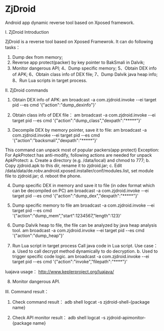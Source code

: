 ZjDroid
=======

Android app dynamic reverse tool based on Xposed framework.


I. ZjDroid Introduction

ZjDroid is a reverse tool based on Xposed Framewrok. It can do following tasks：
1. Dump dex from memory;
2. Reverse app protect(packer) by key pointer to BakSmali in Dalvik;
3. Monitor dangerous API;
4、Dump specific memory;
5、Obtain DEX info of APK;
6、Obtain class info of DEX file;
7、Dump Dalvik java heap info;
8、Run Lua scripts in target process.


II. ZjDroid commands

1. Obtain DEX info of APK:
am broadcast -a com.zjdroid.invoke --ei target pid --es cmd '{"action":"dump_dexinfo"}'

2. Obtain class info of DEX file：
am broadcast -a com.zjdroid.invoke --ei target pid --es cmd '{"action":"dump_class","dexpath":"*****"}'

3. Decompile DEX by memory pointer, save it to file:
am broadcast -a com.zjdroid.invoke --ei target pid --es cmd '{"action":"backsmali","dexpath":"*****"}'

This command can unpack most of popular packers(app protect)
Exception:
For ApkProtect has anti-modify, following actions are needed for unpack ApkProtect:
 a. Create a directory (e.g. /data/local) and chmod to 777;
 b. Copy zjdroid.apk to this dir, rename it to zjdroid.jar;
 c. Edit /data/data/de.robv.android.xposed.installer/conf/modules.list, set module file to zjdroid.jar;
 d. reboot the phone.

4. Dump specific DEX in memory and save it to file (in odex format which can be decompiled on PC)
am broadcast -a com.zjdroid.invoke --ei target pid --es cmd '{"action":"dump_dex","dexpath":"*****"}'


5. Dump specific memory to file
am broadcast -a com.zjdroid.invoke --ei target pid --es cmd '{"action":"dump_mem","start":1234567,"length":123}'

6. Dump Dalvik heap to file, the file can be analyzed by java heap analysis tool.
am broadcast -a com.zjdroid.invoke --ei target pid --es cmd '{"action":"dump_heap"}'

7. Run Lua script in target process
Call java code in Lua script.
Use case：
 a. Used to call decrypt method dynamically to do decryption.
 b. Used to trigger specific code logic.
am broadcast -a com.zjdroid.invoke --ei target pid --es cmd '{"action":"invoke","filepath":"****"}'

luajava usage：
http://www.keplerproject.org/luajava/

8. Monitor dangerous API.


III. Command result：

1. Check command result：
adb shell logcat -s zjdroid-shell-{package name}

2. Check API monitor result：
adb shell logcat -s zjdroid-apimonitor-{package name}
